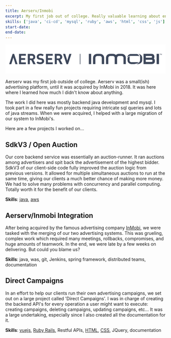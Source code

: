 ```yaml
---
title: Aerserv/Inmobi
excerpt: My first job out of college. Really valuable learning about enterprise level software and the world of digital advertising.
skills: ['java', 'ci-cd', 'mysql', 'ruby', 'aws', 'html', 'css', 'js']
start-date: 
end-date: 
---
```


![aerserv-inmobi](/portfolio/images/aerserv-inmobi.png)

Aerserv was my first job outside of college. Aerserv was a small(ish) advertising platform, until it was acquired by InMobi in 2018. It was here where I learned how much I didn't know about anything.

The work I did here was mostly backend java development and mysql. I took part in a few really fun projects requiring intricate sql queries and lots of java streams. When we were acquired, I helped with a large migration of our system to InMobi's.

Here are a few projects I worked on...

## SdkV3 / Open Auction

Our core backend service was essentially an auction-runner. It ran auctions among advertisers and spit back the advertisement of the highest bidder. SdkV3 of our client-side code fully improved the auction logic from previous versions. It allowed for multiple simultaneous auctions to run at the same time, giving our clients a much better chance of making more money. We had to solve many problems with concurrency and parallel computing. Totally worth it for the benefit of our clients.

**Skills**: [java](/skill/java/), [aws](/skill/aws/)

## Aerserv/Inmobi Integration

After being acquired by the famous advertising company [InMobi](https://www.inmobi.com/), we were tasked with the merging of our two advertising systems. This was grueling, complex work which required many meetings, rollbacks, compromises, and huge amounts of teamwork. In the end, we were late by a few weeks on delivering. But could you blame us?

**Skills**: java, was, git, Jenkins, spring framework, distributed teams, documentation

## Direct Campaigns

In an effort to help our clients run their own advertising campaigns, we set out on a large project called 'Direct Campaigns'. I was in charge of creating the backend API's for every operation a user might want to execute: creating campaigns, deleting campaigns, updating campaigns, etc... It was a large undertaking, especially since I also created all the documentation for it.

**Skills**: [vuejs](/skill/vuejs/), [Ruby Rails](/skill/ruby/), Restful APIs, [HTML](/skill/html/), [CSS](/skill/css/), JQuery, documentation
